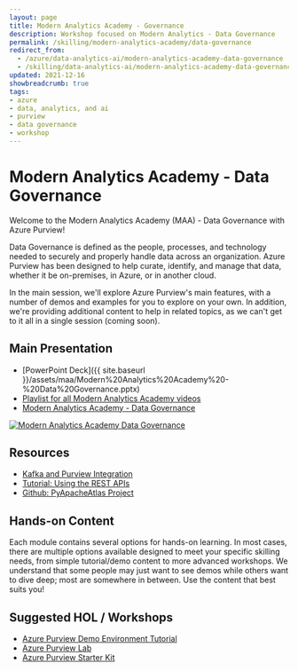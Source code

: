 ```yaml
---
layout: page
title: Modern Analytics Academy - Governance
description: Workshop focused on Modern Analytics - Data Governance
permalink: /skilling/modern-analytics-academy/data-governance
redirect_from:
  - /azure/data-analytics-ai/modern-analytics-academy-data-governance
  - /skilling/data-analytics-ai/modern-analytics-academy-data-governance
updated: 2021-12-16
showbreadcrumb: true
tags: 
- azure
- data, analytics, and ai
- purview
- data governance
- workshop
---
```


# Modern Analytics Academy - Data Governance

Welcome to the Modern Analytics Academy (MAA) - Data Governance with Azure Purview!

Data Governance is defined as the people, processes, and technology needed to securely and properly handle data across an organization. Azure Purview has been designed to help curate, identify, and manage that data, whether it be on-premises, in Azure, or in another cloud.

In the main session, we'll explore Azure Purview's main features, with a number of demos and examples for you to explore on your own. In addition, we're providing additional content to help in related topics, as we can't get to it all in a single session (coming soon).

## Main Presentation

* [PowerPoint Deck]({{ site.baseurl }}/assets/maa/Modern%20Analytics%20Academy%20-%20Data%20Governance.pptx)
* [Playlist for all Modern Analytics Academy videos](https://www.youtube.com/playlist?list=PLz7jPMmpNrjm35mPO6KcOeNdMEMSYKXfj)
* [Modern Analytics Academy - Data Governance](https://www.youtube.com/watch?v=QAfUOnWF9Ro)

[![Modern Analytics Academy Data Governance](https://img.youtube.com/vi/QAfUOnWF9Ro/0.jpg)](https://www.youtube.com/watch?v=QAfUOnWF9Ro)


## Resources

* [Kafka and Purview Integration](https://docs.microsoft.com/en-us/azure/purview/manage-kafka-dotnet)
* [Tutorial: Using the REST APIs](https://docs.microsoft.com/en-us/azure/purview/tutorial-using-rest-apis)
* [Github: PyApacheAtlas Project](https://github.com/wjohnson/pyapacheatlas)

## Hands-on Content

Each module contains several options for hands-on learning. In most cases, there are multiple options available designed to meet your specific skilling needs, from simple tutorial/demo content to more advanced workshops. We understand that some people may just want to see demos while others want to dive deep; most are somewhere in between. Use the content that best suits you!

## Suggested HOL / Workshops

* [Azure Purview Demo Environment Tutorial](https://github.com/tayganr/purviewdemo)
* [Azure Purview Lab](https://github.com/tayganr/purviewlab)
* [Azure Purview Starter Kit](https://github.com/Azure/Azure-Purview-Starter-Kit)

